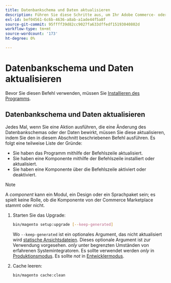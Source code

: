 ```yaml
---
title: Datenbankschema und Daten aktualisieren
description: Führen Sie diese Schritte aus, um Ihr Adobe Commerce- oder Magento Open Source-Datenbankschema zu aktualisieren.
exl-id: bef04561-6c6b-4636-a8ab-a1ade44f5a8f
source-git-commit: 95ffff39d82cc9027fa633dffedf15193040802d
workflow-type: tm+mt
source-wordcount: '173'
ht-degree: 0%

---
```


# Datenbankschema und Daten aktualisieren

Bevor Sie diesen Befehl verwenden, müssen Sie [Installieren des Programms](../advanced.md).

## Datenbankschema und Daten aktualisieren

Jedes Mal, wenn Sie eine Aktion ausführen, die eine Änderung des Datenbankschemas oder der Daten bewirkt, müssen Sie diese aktualisieren, indem Sie den in diesem Abschnitt beschriebenen Befehl ausführen. Es folgt eine teilweise Liste der Gründe:

* Sie haben das Programm mithilfe der Befehlszeile aktualisiert.
* Sie haben eine Komponente mithilfe der Befehlszeile installiert oder aktualisiert.
* Sie haben eine Komponente über die Befehlszeile aktiviert oder deaktiviert.

>[!NOTE]
>
>A *component* kann ein Modul, ein Design oder ein Sprachpaket sein; es spielt keine Rolle, ob die Komponente von der Commerce Marketplace stammt oder nicht.

1. Starten Sie das Upgrade:

   ```bash
   bin/magento setup:upgrade [--keep-generated]
   ```

   Wo `--keep-generated` ist ein optionales Argument, das nicht aktualisiert wird [statische Ansichtsdateien](../../configuration/cli/static-view-file-deployment.md). Dieses optionale Argument ist zur Verwendung vorgesehen. *only* unter begrenzten Umständen von erfahrenen Systemintegratoren. Es sollte verwendet werden *only* in [Produktionsmodus](../../configuration/bootstrap/application-modes.md#production-mode). Es sollte *not* in [Entwicklermodus](../../configuration/bootstrap/application-modes.md#developer-mode).

1. Cache leeren:

   ```bash
   bin/magento cache:clean
   ```

